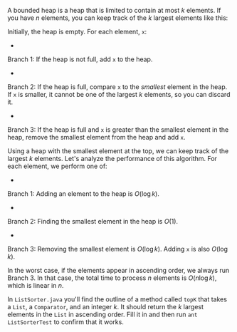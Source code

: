 A bounded heap is a heap that is limited to contain at most $k$ elements. If you have $n$ elements, you can keep track of the $k$ largest elements like this:

Initially, the heap is empty.  For each element, `x`:



* 
Branch 1: If the heap is not full, add `x` to the heap.

* 
Branch 2: If the heap is full, compare `x` to the
*smallest* element in the heap. If `x` is smaller, it
cannot be one of the largest $k$ elements, so you can discard
it.

* 
Branch 3: If the heap is full and `x` is greater than the
smallest element in the heap, remove the smallest element from the
heap and add `x`.



Using a heap with the smallest element at the top, we can keep track of the largest $k$ elements. Let's analyze the performance of this algorithm. For each element, we perform one of:



* 
Branch 1: Adding an element to the heap is $O(\log k)$.

* 
Branch 2: Finding the smallest element in the heap is $O(1)$.

* 
Branch 3: Removing the smallest element is $O(\log k)$. Adding
`x` is also $O(\log k)$.


In the worst case, if the elements appear in ascending order, we always run Branch 3. In that case, the total time to process $n$ elements is $O(n \log k)$, which is linear in $n$.


In `ListSorter.java` you'll find the outline of a method called `topK` that takes a `List`, a `Comparator`, and an integer $k$. It should return the $k$ largest elements in the `List` in ascending order. Fill it in and then run `ant   ListSorterTest` to confirm that it works.